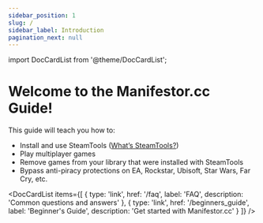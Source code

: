 ```yaml
---
sidebar_position: 1
slug: /
sidebar_label: Introduction
pagination_next: null
---
```


import DocCardList from '@theme/DocCardList';

# Welcome to the Manifestor.cc Guide!

This guide will teach you how to:

- Install and use SteamTools ([What’s SteamTools?](/faq#whats-steamtools))
- Play multiplayer games
- Remove games from your library that were installed with SteamTools
- Bypass anti-piracy protections on EA, Rockstar, Ubisoft, Star Wars, Far Cry, etc.

<DocCardList items={[
  {
    type: 'link',
    href: '/faq',
    label: 'FAQ',
    description: 'Common questions and answers'
  },
  {
    type: 'link', 
    href: '/beginners_guide',
    label: 'Beginner\'s Guide',
    description: 'Get started with Manifestor.cc'
  }
]} />